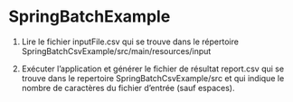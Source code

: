# SpringBatchExample
1)	Lire le fichier inputFile.csv qui se trouve dans le répertoire SpringBatchCsvExample/src/main/resources/input

2)	Exécuter l’application et générer le fichier de résultat report.csv qui se trouve dans le repertoire SpringBatchCsvExample/src et qui indique le nombre de caractères du fichier d’entrée (sauf espaces).

